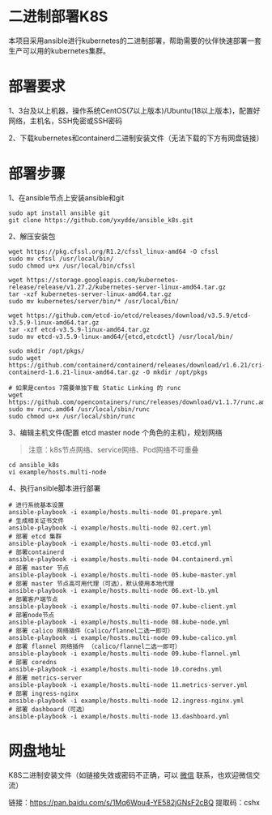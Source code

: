 # 二进制部署K8S

本项目采用ansible进行kubernetes的二进制部署，帮助需要的伙伴快速部署一套生产可以用的kubernetes集群。

# 部署要求

1、3台及以上机器，操作系统CentOS(7以上版本)/Ubuntu(18以上版本)，配置好网络，主机名，SSH免密或SSH密码

2、下载kubernetes和containerd二进制安装文件（无法下载的下方有网盘链接）

# 部署步骤

1、在ansible节点上安装ansible和git

```
sudo apt install ansible git
git clone https://github.com/yxydde/ansible_k8s.git
```

2、解压安装包

```
wget https://pkg.cfssl.org/R1.2/cfssl_linux-amd64 -O cfssl
sudo mv cfssl /usr/local/bin/
sudo chmod u+x /usr/local/bin/cfssl

wget https://storage.googleapis.com/kubernetes-release/release/v1.27.2/kubernetes-server-linux-amd64.tar.gz
tar -xzf kubernetes-server-linux-amd64.tar.gz 
sudo mv kubernetes/server/bin/* /usr/local/bin/

wget https://github.com/etcd-io/etcd/releases/download/v3.5.9/etcd-v3.5.9-linux-amd64.tar.gz
tar -xzf etcd-v3.5.9-linux-amd64.tar.gz 
sudo mv etcd-v3.5.9-linux-amd64/{etcd,etcdctl} /usr/local/bin/

sudo mkdir /opt/pkgs/
sudo wget https://github.com/containerd/containerd/releases/download/v1.6.21/cri-containerd-1.6.21-linux-amd64.tar.gz -O mkdir /opt/pkgs

# 如果是centos 7需要单独下载 Static Linking 的 runc
wget https://github.com/opencontainers/runc/releases/download/v1.1.7/runc.amd64
sudo mv runc.amd64 /usr/local/sbin/runc
sudo chmod u+x /usr/local/sbin/runc 
```

3、编辑主机文件(配置 etcd master node 个角色的主机)，规划网络

> 注意：k8s节点网络、service网络、Pod网络不可重叠

```
cd ansible_k8s
vi example/hosts.multi-node
```

4、执行ansible脚本进行部署

```
# 进行系统基本设置
ansible-playbook -i example/hosts.multi-node 01.prepare.yml
# 生成相关证书文件
ansible-playbook -i example/hosts.multi-node 02.cert.yml
# 部署 etcd 集群
ansible-playbook -i example/hosts.multi-node 03.etcd.yml
# 部署containerd
ansible-playbook -i example/hosts.multi-node 04.containerd.yml
# 部署 master 节点
ansible-playbook -i example/hosts.multi-node 05.kube-master.yml
# 部署 master 节点高可用代理（可选），默认使用本地代理
ansible-playbook -i example/hosts.multi-node 06.ext-lb.yml
# 部署客户端节点
ansible-playbook -i example/hosts.multi-node 07.kube-client.yml
# 部署node节点
ansible-playbook -i example/hosts.multi-node 08.kube-node.yml
# 部署 calico 网络插件（calico/flannel二选一即可）
ansible-playbook -i example/hosts.multi-node 09.kube-calico.yml
# 部署 flannel 网络插件 （calico/flannel二选一即可）
ansible-playbook -i example/hosts.multi-node 09.kube-flannel.yml
# 部署 coredns
ansible-playbook -i example/hosts.multi-node 10.coredns.yml
# 部署 metrics-server
ansible-playbook -i example/hosts.multi-node 11.metrics-server.yml
# 部署 ingress-nginx
ansible-playbook -i example/hosts.multi-node 12.ingress-nginx.yml
# 部署 dashboard（可选）
ansible-playbook -i example/hosts.multi-node 13.dashboard.yml
```

# 网盘地址

K8S二进制安装文件（如链接失效或密码不正确，可以 [微信](./微信.jpg) 联系，也欢迎微信交流）

链接：https://pan.baidu.com/s/1Mq6Wpu4-YE582jGNsF2cBQ 
提取码：cshx
